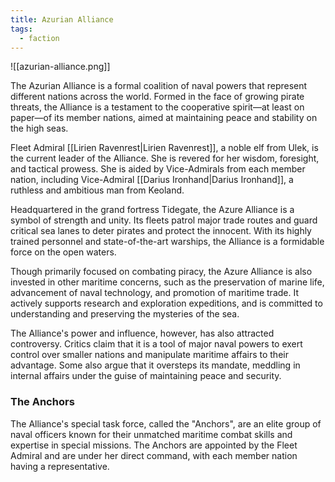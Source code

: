```yaml
---
title: Azurian Alliance
tags:
  - faction
---
```

![[azurian-alliance.png]]

The Azurian Alliance is a formal coalition of naval powers that represent different nations across the world. Formed in the face of growing pirate threats, the Alliance is a testament to the cooperative spirit—at least on paper—of its member nations, aimed at maintaining peace and stability on the high seas.

Fleet Admiral [[Lirien Ravenrest|Lirien Ravenrest]], a noble elf from Ulek, is the current leader of the Alliance. She is revered for her wisdom, foresight, and tactical prowess. She is aided by Vice-Admirals from each member nation, including Vice-Admiral [[Darius Ironhand|Darius Ironhand]], a ruthless and ambitious man from Keoland.

Headquartered in the grand fortress Tidegate, the Azure Alliance is a symbol of strength and unity. Its fleets patrol major trade routes and guard critical sea lanes to deter pirates and protect the innocent. With its highly trained personnel and state-of-the-art warships, the Alliance is a formidable force on the open waters.

Though primarily focused on combating piracy, the Azure Alliance is also invested in other maritime concerns, such as the preservation of marine life, advancement of naval technology, and promotion of maritime trade. It actively supports research and exploration expeditions, and is committed to understanding and preserving the mysteries of the sea.

The Alliance's power and influence, however, has also attracted controversy. Critics claim that it is a tool of major naval powers to exert control over smaller nations and manipulate maritime affairs to their advantage. Some also argue that it oversteps its mandate, meddling in internal affairs under the guise of maintaining peace and security.

### The Anchors
The Alliance's special task force, called the "Anchors", are an elite group of naval officers known for their unmatched maritime combat skills and expertise in special missions. The Anchors are appointed by the Fleet Admiral and are under her direct command, with each member nation having a representative.